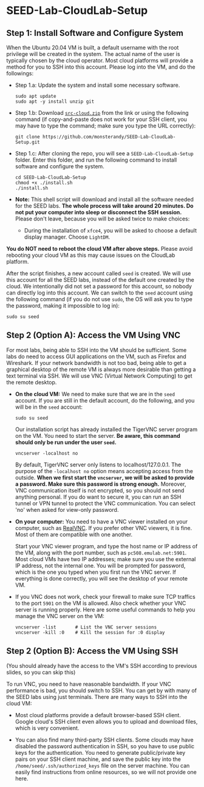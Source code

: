 # SEED-Lab-CloudLab-Setup


## Step 1: Install Software and Configure System


When the Ubuntu 20.04 VM is built, a default username with the root privilege
will be created in the system. The actual name of the user is typically
chosen by the cloud operator. Most cloud platforms will provide
a method for you to SSH into this account. Please log into the VM, and do the followings:

- Step 1.a: Update the system and install some necessary software.
  ```
  sudo apt update
  sudo apt -y install unzip git
  ```

- Step 1.b: Download [`src-cloud.zip`](https://github.com/monsterandy/SEED-Lab-CloudLab-Setup/archive/refs/heads/main.zip)
  from the link or using the following command (if copy-and-paste does not work
  for your SSH client, you may have to type the command; make sure you type
  the URL correctly):
  ```
  git clone https://github.com/monsterandy/SEED-Lab-CloudLab-Setup.git
  ```

- Step 1.c: After cloning the repo, you will see a `SEED-Lab-CloudLab-Setup` folder.
  Enter this folder, and run the following command to install software
  and configure the system.
  ```
  cd SEED-Lab-CloudLab-Setup
  chmod +x ./install.sh
  ./install.sh
  ```

- **Note:** This shell script will download and install all the software needed for
  the SEED labs. **The whole process will take around 20 minutes. 
  Do not put your computer into sleep or disconnect the SSH session.** Please
  don't leave, because you will be asked twice to make choices:

  - During the installation of `xfce4`, you will be asked to
    choose a default display manager. Choose `LightDM`.

**You do NOT need to reboot the cloud VM after above steps.** Please avoid rebooting your cloud VM as this may cause issues on the CloudLab platform.

After the script finishes, a new account called `seed` is created.
We will use this account for all the SEED labs, instead of the default one
created by the cloud. We intentionally did not set a password for this account,
so nobody can directly log into this account. We can switch to the `seed`
account using the following command (if you do not use `sudo`, the OS
will ask you to type the password, making it impossible to log in):
```
sudo su seed
```

## Step 2 (Option A): Access the VM Using VNC

For most labs, being able to SSH into the VM should be sufficient.
Some labs do need to access GUI applications on the VM, such as
Firefox and Wireshark. If your network bandwidth is not too
bad, being able to get a graphical desktop of the remote VM is
always more desirable than getting a text terminal via SSH.
We will use VNC (Virtual Network Computing) to get the remote
desktop.

- **On the cloud VM:** We need to make sure that we are in
  the `seed` account. If you are still in the default account, do
  the following, and you will be in the `seed` account:
  ```
  sudo su seed
  ```

  Our installation script has already installed
  the TigerVNC server program on the VM. You need to start the
  server. **Be aware, this command should only be run under the user `seed`.**
  ```
  vncserver -localhost no
  ```  

  By default, TigerVNC server only listens to localhost/127.0.0.1. The
  purpose of the `-localhost no` option means accepting access from the
  outside. **When we first start the `vncserver`, we will be asked to provide a
  password. Make sure this password is strong enough.** Moreover, VNC
  communication itself is not encrypted, so you should not send anything
  personal. If you do want to secure it, you can run an SSH tunnel or VPN
  tunnel to protect the VNC communication. You can select 'no' when asked for view-only password.

- **On your computer:** You need to have a VNC viewer installed
  on your computer, such as [RealVNC](https://www.realvnc.com/en/connect/download/viewer/).
  If you prefer other VNC viewers,
  it is fine. Most of them are compatible with one another.

  Start your VNC viewer program, and type the host name or IP address of the VM, along with
  the port number, such as `pc508.emulab.net:5901`. Most cloud VMs have two
  IP addresses; make sure you use the external IP address, not the internal
  one. You will be prompted for password, which is the one you typed
  when you first run the VNC server. If everything is done correctly,
  you will see the desktop of your remote VM.

- If you VNC does not work, check your firewall to make sure TCP traffics
  to the port `5901` on the VM is allowed. Also check whether your VNC server
  is running properly. Here are some useful commands to help you manage the VNC server on the VM:
  ```
  vncserver -list       # List the VNC server sessions
  vncserver -kill :0    # Kill the session for :0 display
  ```

## Step 2 (Option B): Access the VM Using SSH

(You should already have the access to the VM's SSH according to previous slides, so you can skip this)

To run VNC, you need to have reasonable bandwidth. If your VNC performance
is bad, you should switch to SSH. You can get by with many of the
SEED labs using just terminals. There are many ways to SSH into the
cloud VM:

- Most cloud platforms provide a default browser-based SSH client.
  Google cloud's SSH client even allows you to upload and download files,
  which is very convenient.

- You can also find many third-party SSH clients. Some clouds may have
  disabled the password authentication in SSH, so you have to use
  public keys for the authentication.
  You need to generate public/private key pairs on your SSH client machine,
  and save the public key into the `/home/seed/.ssh/authorized_keys` file on
  the server machine. You can easily find
  instructions from online resources, so we will not provide one here.
